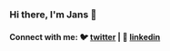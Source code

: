 ### Hi there, I'm Jans 👋

#### Connect with me: 🐦 [twitter][twitter] **|**  👔 [linkedin][linkedin]

[twitter]: https://twitter.com/JansPavlovs
[linkedin]: https://www.linkedin.com/in/nspavlo/

